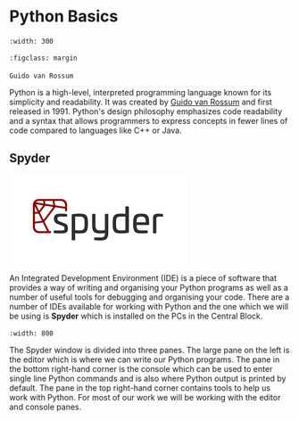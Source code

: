 # Python Basics

```{image} ../_images/1_Python_logo.png
:width: 300
```

```{figure} ../_images/1_Guido_van_Rossum.jpeg
:figclass: margin

Guido van Rossum
```

Python is a high-level, interpreted programming language known for its simplicity and readability. It was created by <a href="https://en.wikipedia.org/wiki/Guido_van_Rossum" target="_blank">Guido van Rossum</a> and first released in 1991. Python's design philosophy emphasizes code readability and a syntax that allows programmers to express concepts in fewer lines of code compared to languages like C++ or Java.

## Spyder

![](../_images/1_Spyder_logo.png)

An Integrated Development Environment (IDE) is a piece of software that provides a way of writing and organising your Python programs as well as a number of useful tools for debugging and organising your code. There are a number of IDEs available for working with Python and the one which we will be using is **Spyder** which is installed on the PCs in the Central Block.

```{figure} ../_images/1_Spyder.png
:width: 800
```

The Spyder window is divided into three panes. The large pane on the left is the editor which is where we can write our Python programs. The pane in the bottom right-hand corner is the console which can be used to enter single line Python commands and is also where Python output is printed by default. The pane in the top right-hand corner contains tools to help us work with Python. For most of our work we will be working with the editor and console panes.
